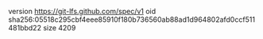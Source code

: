 version https://git-lfs.github.com/spec/v1
oid sha256:05518c295cbf4eee85910f180b736560ab88ad1d964802afd0ccf511481bbd22
size 4209
